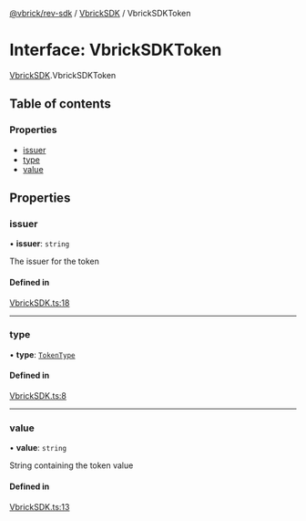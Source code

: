 [@vbrick/rev-sdk](../README.md) / [VbrickSDK](../modules/VbrickSDK.md) / VbrickSDKToken

# Interface: VbrickSDKToken

[VbrickSDK](../modules/VbrickSDK.md).VbrickSDKToken

## Table of contents

### Properties

- [issuer](VbrickSDK.VbrickSDKToken.md#issuer)
- [type](VbrickSDK.VbrickSDKToken.md#type)
- [value](VbrickSDK.VbrickSDKToken.md#value)

## Properties

### issuer

• **issuer**: `string`

The issuer for the token

#### Defined in

[VbrickSDK.ts:18](https://github.com/vbrick/rev-sdk-js/blob/c8dd2aa/src/VbrickSDK.ts#L18)

___

### type

• **type**: [`TokenType`](../enums/VbrickSDK.TokenType.md)

#### Defined in

[VbrickSDK.ts:8](https://github.com/vbrick/rev-sdk-js/blob/c8dd2aa/src/VbrickSDK.ts#L8)

___

### value

• **value**: `string`

String containing the token value

#### Defined in

[VbrickSDK.ts:13](https://github.com/vbrick/rev-sdk-js/blob/c8dd2aa/src/VbrickSDK.ts#L13)

